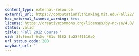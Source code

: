 ```yaml
---
content_type: external-resource
external_url: https://computationalthinking.mit.edu/Fall22/
has_external_license_warning: true
license: https://creativecommons.org/licenses/by-nc-sa/4.0/
status: valid
title: 'Fall 2022 Course '
uid: 33cfbea5-0c3c-461e-8362-5a23448319a9
url_status_code: 200
wayback_url: ''
---
```

